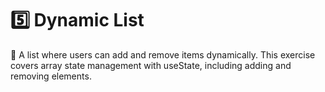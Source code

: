# 5️⃣ Dynamic List

📌 A list where users can add and remove items dynamically. This exercise covers array state management with useState, including adding and removing elements.
